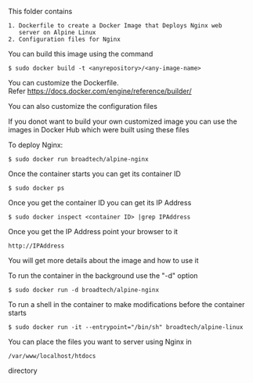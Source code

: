 
This folder contains

    1. Dockerfile to create a Docker Image that Deploys Nginx web
       server on Alpine Linux
    2. Configuration files for Nginx
    
You can build this image using the command

    $ sudo docker build -t <anyrepository>/<any-image-name>

You can customize the Dockerfile.  
Refer https://docs.docker.com/engine/reference/builder/

You can also customize the configuration files

If you donot want to build your own customized image you can
use the images in Docker Hub which were built using these files

To deploy Nginx:

    $ sudo docker run broadtech/alpine-nginx

Once the container starts you can get its container ID

    $ sudo docker ps

Once you get the container ID you can get its IP Address

    $ sudo docker inspect <container ID> |grep IPAddress

Once you get the IP Address point your browser to it
 
    http://IPAddress

You will get more details about the image and how to use it

To run the container in the background use the "-d" option

    $ sudo docker run -d broadtech/alpine-nginx

To run a shell in the container to make modifications before 
the container starts

    $ sudo docker run -it --entrypoint="/bin/sh" broadtech/alpine-linux

You can place the files you want to server using Nginx in
    
    /var/www/localhost/htdocs

directory
    

